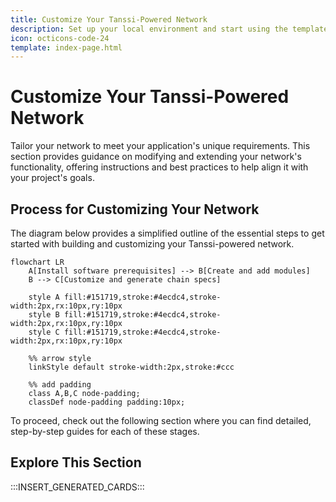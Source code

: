 ```yaml
---
title: Customize Your Tanssi-Powered Network
description: Set up your local environment and start using the templates to build your network with Substrate, a powerful and modular blockchain framework based in Rust.
icon: octicons-code-24
template: index-page.html
---
```


# Customize Your Tanssi-Powered Network

Tailor your network to meet your application's unique requirements. This section provides guidance on modifying and extending your network's functionality, offering instructions and best practices to help align it with your project's goals.

## Process for Customizing Your Network

The diagram below provides a simplified outline of the essential steps to get started with building and customizing your Tanssi-powered network.

```mermaid
flowchart LR
    A[Install software prerequisites] --> B[Create and add modules]
    B --> C[Customize and generate chain specs]

    style A fill:#151719,stroke:#4ecdc4,stroke-width:2px,rx:10px,ry:10px
    style B fill:#151719,stroke:#4ecdc4,stroke-width:2px,rx:10px,ry:10px
    style C fill:#151719,stroke:#4ecdc4,stroke-width:2px,rx:10px,ry:10px

    %% arrow style
    linkStyle default stroke-width:2px,stroke:#ccc

    %% add padding
    class A,B,C node-padding;
    classDef node-padding padding:10px;
```

To proceed, check out the following section where you can find detailed, step-by-step guides for each of these stages.

## Explore This Section

:::INSERT_GENERATED_CARDS:::
